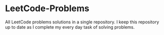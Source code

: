 # LeetCode-Problems
All LeetCode problems solutions in a single repository. I keep this repository up to date as I complete my every day task of solving problems.
